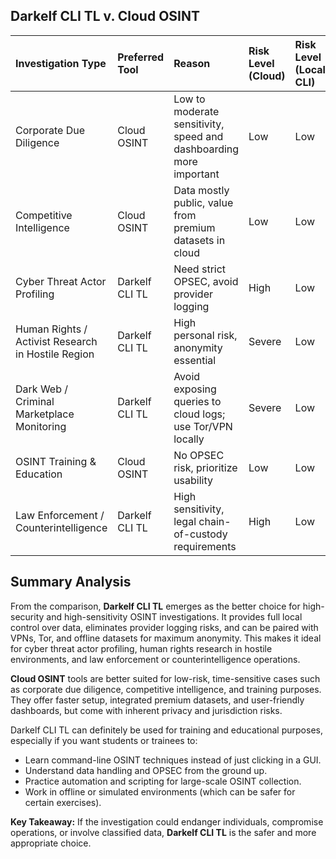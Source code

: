 ## Darkelf CLI TL v. Cloud OSINT

| Investigation Type                                 | Preferred Tool   | Reason                                                             | Risk Level (Cloud)   | Risk Level (Local CLI)   |
|:---------------------------------------------------|:-----------------|:-------------------------------------------------------------------|:---------------------|:-----------------|
| Corporate Due Diligence                            | Cloud OSINT      | Low to moderate sensitivity, speed and dashboarding more important | Low                  | Low                      
| Competitive Intelligence                           | Cloud OSINT      | Data mostly public, value from premium datasets in cloud           | Low                  | Low                      
| Cyber Threat Actor Profiling                       | Darkelf CLI TL   | Need strict OPSEC, avoid provider logging                          | High                 | Low                      
| Human Rights / Activist Research in Hostile Region | Darkelf CLI TL   | High personal risk, anonymity essential                            | Severe               | Low                      
| Dark Web / Criminal Marketplace Monitoring         | Darkelf CLI TL   | Avoid exposing queries to cloud logs; use Tor/VPN locally          | Severe               | Low                      
| OSINT Training & Education                         | Cloud OSINT      | No OPSEC risk, prioritize usability                                | Low                  | Low                      
| Law Enforcement / Counterintelligence              | Darkelf CLI TL   | High sensitivity, legal chain-of-custody requirements              | High                 | Low   


## Summary Analysis

From the comparison, **Darkelf CLI TL** emerges as the better choice for high-security and high-sensitivity OSINT investigations.
It provides full local control over data, eliminates provider logging risks, and can be paired with VPNs, Tor, and offline datasets for maximum anonymity.
This makes it ideal for cyber threat actor profiling, human rights research in hostile environments, and law enforcement or counterintelligence operations.

**Cloud OSINT** tools are better suited for low-risk, time-sensitive cases such as corporate due diligence, competitive intelligence, and training purposes.
They offer faster setup, integrated premium datasets, and user-friendly dashboards, but come with inherent privacy and jurisdiction risks.

Darkelf CLI TL can definitely be used for training and educational purposes, especially if you want students or trainees to:

- Learn command-line OSINT techniques instead of just clicking in a GUI.
- Understand data handling and OPSEC from the ground up.
- Practice automation and scripting for large-scale OSINT collection.
- Work in offline or simulated environments (which can be safer for certain exercises).

**Key Takeaway:** If the investigation could endanger individuals, compromise operations, or involve classified data, **Darkelf CLI TL** is the safer and more appropriate choice.
